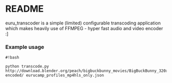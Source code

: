 # README #

euru_transcoder is a simple (limited) configurable transcoding application which makes heavily use of FFMPEG - hyper fast audio and video encoder :]

### Example usage ###

```
#!bash

python transcode.py http://download.blender.org/peach/bigbuckbunny_movies/BigBuckBunny_320x180.mp4 encoded/ eurucamp_profiles_mp4hls_only.json
```